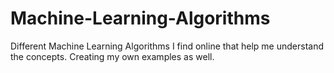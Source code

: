 # Machine-Learning-Algorithms
Different Machine Learning Algorithms I find online that help me understand the concepts. Creating my own examples as well.

